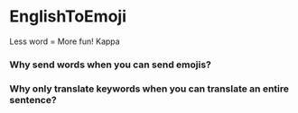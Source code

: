 # EnglishToEmoji
Less word = More fun! Kappa

<h3>Why send words when you can send emojis?</h3>
<h3>Why only translate keywords when you can translate an entire sentence?</h3>